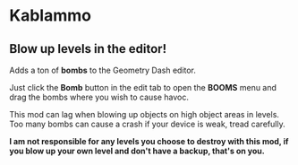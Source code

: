 # Kablammo

## <co>Blow up levels in the editor!</c>

Adds a ton of **<cy>bombs</c>** to the Geometry Dash editor.

Just click the **<cy>Bomb</c>** button in the edit tab to open the **<cr>BOOMS</c>** menu and drag the bombs where you wish to cause havoc.

This mod can lag when blowing up objects on high object areas in levels. Too many bombs can cause a crash if your device is weak, tread carefully.

**<cr>I am not responsible for any levels you choose to destroy with this mod, if you blow up your own level and don't have a backup, that's on you.</c>**